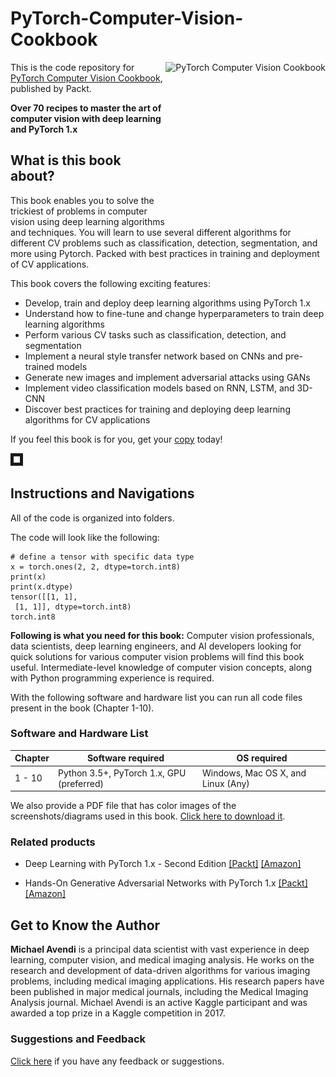 # PyTorch-Computer-Vision-Cookbook

<a href="https://www.packtpub.com/data/pytorch-computer-vision-cookbook?utm_source=github&utm_medium=repository&utm_campaign=9781838644833"><img src="https://www.packtpub.com/media/catalog/product/cache/e4d64343b1bc593f1c5348fe05efa4a6/9/7/9781838644833-original.png" alt="PyTorch Computer Vision Cookbook" height="256px" align="right"></a>

This is the code repository for [PyTorch Computer Vision Cookbook](https://www.packtpub.com/data/pytorch-computer-vision-cookbook?utm_source=github&utm_medium=repository&utm_campaign=9781838644833), published by Packt.

**Over 70 recipes to master the art of computer vision with deep learning and PyTorch 1.x**

## What is this book about?
This book enables you to solve the trickiest of problems in computer vision using deep learning algorithms and techniques. You will learn to use several different algorithms for different CV problems such as classification, detection, segmentation, and more using Pytorch. Packed with best practices in training and deployment of CV applications.

This book covers the following exciting features: 
* Develop, train and deploy deep learning algorithms using PyTorch 1.x
* Understand how to fine-tune and change hyperparameters to train deep learning algorithms
* Perform various CV tasks such as classification, detection, and segmentation
* Implement a neural style transfer network based on CNNs and pre-trained models
* Generate new images and implement adversarial attacks using GANs
* Implement video classification models based on RNN, LSTM, and 3D-CNN
* Discover best practices for training and deploying deep learning algorithms for CV applications

If you feel this book is for you, get your [copy](https://www.amazon.com/dp/1838644830) today!

<a href="https://www.packtpub.com/?utm_source=github&utm_medium=banner&utm_campaign=GitHubBanner"><img src="https://raw.githubusercontent.com/PacktPublishing/GitHub/master/GitHub.png" alt="https://www.packtpub.com/" border="5" /></a>

## Instructions and Navigations
All of the code is organized into folders.

The code will look like the following:
```
# define a tensor with specific data type
x = torch.ones(2, 2, dtype=torch.int8)
print(x)
print(x.dtype)
tensor([[1, 1],
 [1, 1]], dtype=torch.int8)
torch.int8

```

**Following is what you need for this book:**
Computer vision professionals, data scientists, deep learning engineers, and AI developers looking for quick solutions for various computer vision problems will find this book useful. Intermediate-level knowledge of computer vision concepts, along with Python programming experience is required.

With the following software and hardware list you can run all code files present in the book (Chapter 1-10).

### Software and Hardware List

| Chapter  | Software required                                                                    | OS required                        |
| -------- | -------------------------------------------------------------------------------------| -----------------------------------|
| 1 - 10   |   Python 3.5+, PyTorch 1.x, GPU (preferred)                                          | Windows, Mac OS X, and Linux (Any) |

We also provide a PDF file that has color images of the screenshots/diagrams used in this book. [Click here to download it](https://static.packt-cdn.com/downloads/9781789806311_ColorImages.pdf).


### Related products <Other books you may enjoy>
* Deep Learning with PyTorch 1.x - Second Edition [[Packt]](https://www.packtpub.com/data/deep-learning-with-pytorch-1-0-second-edition?utm_source=github&utm_medium=repository&utm_campaign=9781838553005) [[Amazon]](https://www.amazon.com/Deep-Learning-PyTorch-1-x-architecture/dp/1838553002)

* Hands-On Generative Adversarial Networks with PyTorch 1.x [[Packt]](https://www.packtpub.com/data/hands-on-generative-adversarial-networks-with-pytorch-1-0?utm_source=github&utm_medium=repository&utm_campaign=9781789530513) [[Amazon]](https://www.amazon.com/Hands-Generative-Adversarial-Networks-PyTorch/dp/1789530512)

## Get to Know the Author
**Michael Avendi**
is a principal data scientist with vast experience in deep learning, computer vision, and medical imaging analysis. He works on the research and development of data-driven algorithms for various imaging problems, including medical imaging applications. His research papers have been published in major medical journals, including the Medical Imaging Analysis journal. Michael Avendi is an active Kaggle participant and was awarded a top prize in a Kaggle competition in 2017.

### Suggestions and Feedback
[Click here](https://docs.google.com/forms/d/e/1FAIpQLSdy7dATC6QmEL81FIUuymZ0Wy9vH1jHkvpY57OiMeKGqib_Ow/viewform) if you have any feedback or suggestions.
